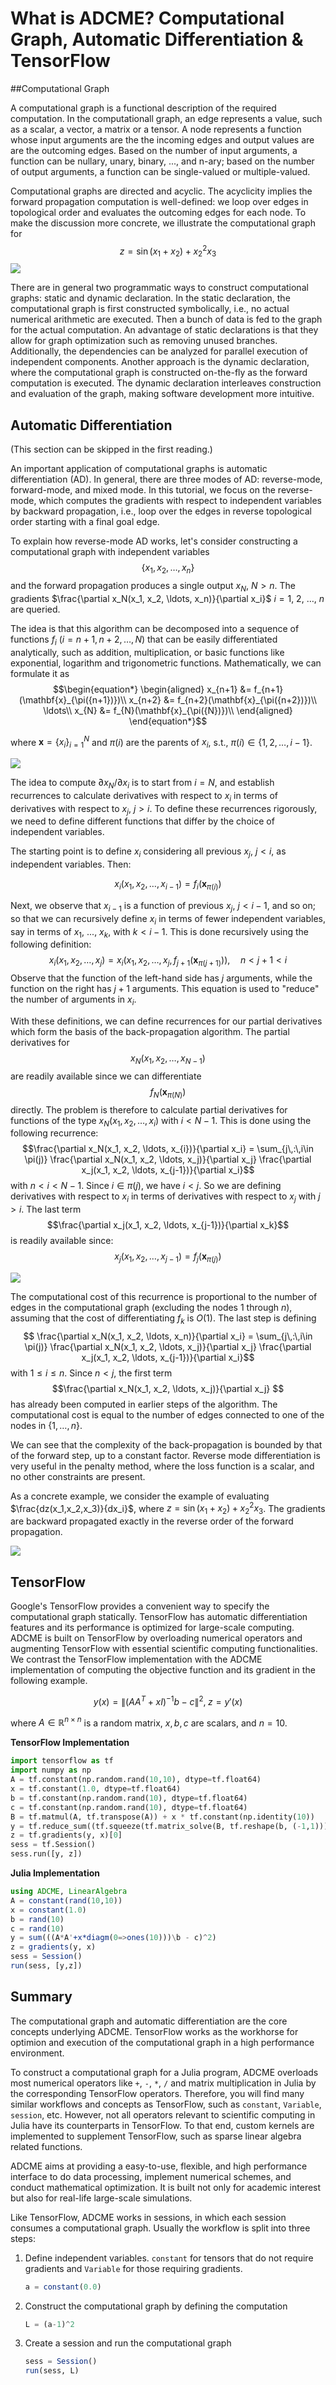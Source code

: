 # What is ADCME? Computational Graph, Automatic Differentiation & TensorFlow

##Computational Graph	

A computational graph is a functional description of the required computation. In the computationall graph, an edge represents a value, such as a scalar, a vector, a matrix or a tensor. A node represents a function whose input arguments are the the incoming edges and output values are are the outcoming edges. Based on the number of input arguments, a function can be nullary, unary, binary, ..., and n-ary; based on the number of output arguments, a function can be single-valued or multiple-valued. 



Computational graphs are directed and acyclic. The acyclicity implies the forward propagation computation is well-defined: we loop over edges in topological order and evaluates the outcoming edges for each node. To make the discussion more concrete, we illustrate the computational graph for 
$$
z = \sin(x_1+x_2) + x_2^2 x_3
$$
![](./assets/fd.jpeg)



There are in general two programmatic ways to construct computational graphs: static and dynamic declaration. In the static declaration, the computational graph is first constructed symbolically, i.e., no actual numerical arithmetic are executed. Then a bunch of data is fed to the graph for the actual computation. An advantage of static declarations is that they allow for graph optimization such as removing unused branches. Additionally, the dependencies can be analyzed for parallel execution of independent components. Another approach is the dynamic declaration, where the computational graph is constructed on-the-fly as the forward computation is executed. The dynamic declaration interleaves construction and evaluation of the graph, making software development more intuitive. 

## Automatic Differentiation

(This section can be skipped in the first reading.)

An important application of computational graphs is automatic differentiation (AD). In general, there are three modes of AD: reverse-mode, forward-mode, and mixed mode. In this tutorial, we focus on the reverse-mode, which computes the gradients with respect to independent variables by backward propagation, i.e., loop over the edges in reverse topological order starting with a final goal edge. 



To explain how reverse-mode AD works, let's consider constructing a computational graph with independent variables 
$$
\{x_1, x_2, \ldots, x_n\}
$$
and the forward propagation produces a single output $x_N$, $N>n$. The gradients $\frac{\partial x_N(x_1, x_2, \ldots, x_n)}{\partial x_i}$
$i=1$, $2$, $\ldots$, $n$ are queried. 

The idea is that this algorithm can be decomposed into a sequence of functions $f_i$ ($i=n+1, n+2, \ldots, N$) that can be easily differentiated analytically, such as addition, multiplication, or basic functions like exponential, logarithm and trigonometric functions. Mathematically, we can formulate it as
$$\begin{equation*}
  \begin{aligned}
    x_{n+1} &= f_{n+1}(\mathbf{x}_{\pi({n+1})})\\
    x_{n+2} &= f_{n+2}(\mathbf{x}_{\pi({n+2})})\\
    \ldots\\
    x_{N} &= f_{N}(\mathbf{x}_{\pi({N})})\\
\end{aligned}
\end{equation*}$$

where $\mathbf{x} = \{x_i\}_{i=1}^N$ and $\pi(i)$ are the parents of $x_i$, s.t., $\pi(i) \in \{1,2,\ldots,i-1\}$.



![](./assets/cg.jpeg)

The idea to compute $\partial x_N / \partial x_i$ is to start from $i = N$, and establish recurrences to calculate derivatives with respect to $x_i$ in terms of derivatives with respect to $x_j$, $j >i$. To define these recurrences rigorously, we need to define different functions that differ by the choice of independent variables.

The starting point is to define $x_i$ considering all previous $x_j$, $j < i$, as independent variables. Then:

$$ x_i(x_1, x_2, \ldots, x_{i-1}) = f_i(\mathbf{x}_{\pi(i)}) $$

Next, we observe that $x_{i-1}$ is a function of previous $x_j$, $j < i-1$, and so on; so that we can recursively define $x_i$ in terms of fewer independent variables, say in terms of $x_1$, ..., $x_k$, with $k < i-1$. This is done recursively using the following definition:
$$\begin{equation*}
    x_i(x_1, x_2, \ldots, x_j) = x_i(x_1, x_2, \ldots, x_j, f_{j+1}(\mathbf{x}_{\pi(j+1)})), \quad n < j+1 < i
\end{equation*}$$
Observe that the function of the left-hand side has $j$ arguments, while the function on the right has $j+1$ arguments. This equation is used to "reduce" the number of arguments in $x_i$.

With these definitions, we can define recurrences for our partial derivatives which form the basis of the back-propagation algorithm. The partial derivatives for
$$ x_N(x_1, x_2, \ldots, x_{N-1}) $$
are readily available since we can differentiate
$$ f_N(\mathbf{x}_{\pi(N)}) $$
directly. The problem is therefore to calculate partial derivatives for functions of the type $x_N(x_1, x_2, \ldots, x_i)$ with $i<N-1$. This is done using the following recurrence:
$$\frac{\partial x_N(x_1, x_2, \ldots, x_{i})}{\partial x_i} = \sum_{j\,:\,i\in \pi(j)}
    \frac{\partial x_N(x_1, x_2, \ldots, x_j)}{\partial x_j}
    \frac{\partial x_j(x_1, x_2, \ldots, x_{j-1})}{\partial x_i}$$
with $n < i< N-1$. Since $i \in \pi(j)$, we have $i < j$. So we are defining derivatives with respect to $x_i$ in terms of derivatives with respect to $x_j$ with $j > i$. The last term
$$\frac{\partial x_j(x_1, x_2, \ldots, x_{j-1})}{\partial x_k}$$
is readily available since:
$$x_j(x_1, x_2, \ldots, x_{j-1}) = f_j(\mathbf{x}_{\pi(j)}) $$

![](./assets/cg2.jpeg)

The computational cost of this recurrence is proportional to the number of edges in the computational graph (excluding the nodes $1$ through $n$), assuming that the cost of differentiating $f_k$ is $O(1)$. The last step is defining
$$ \frac{\partial x_N(x_1, x_2, \ldots, x_n)}{\partial x_i} = \sum_{j\,:\,i\in \pi(j)}
    \frac{\partial x_N(x_1, x_2, \ldots, x_j)}{\partial x_j}
    \frac{\partial x_j(x_1, x_2, \ldots, x_{j-1})}{\partial x_i}$$
with $1 \le i \le n$. Since $n < j$, the first term
$$\frac{\partial x_N(x_1, x_2, \ldots, x_j)}{\partial x_j} $$
has already been computed in earlier steps of the algorithm. The computational cost is equal to the number of edges connected to one of the nodes in $\{1, \dots, n\}$.

We can see that the complexity of the back-propagation is bounded by that of the forward step, up to a constant factor. Reverse mode differentiation is very useful in the penalty method, where the loss function is a scalar, and no other constraints are present. 

As a concrete example, we consider the example of evaluating $\frac{dz(x_1,x_2,x_3)}{dx_i}$, where $z = \sin(x_1+x_2) + x_2^2x_3$. The gradients are  backward propagated exactly in the reverse order of the forward propagation. 

![](./assets/bd.jpeg)

## TensorFlow

Google's TensorFlow provides a convenient way to specify the computational graph statically. TensorFlow  has automatic differentiation features and its performance is optimized for large-scale computing. ADCME is built on TensorFlow by overloading numerical operators and augmenting TensorFlow with essential scientific computing functionalities. We contrast the TensorFlow implementation with the ADCME implementation of computing the objective function and its gradient in the following example.

$$y(x) = \|(AA^T+xI)^{-1}b-c\|^2, \; z = y'(x)$$ 

where $A\in \mathbb{R}^{n\times n}$ is a random matrix, $x,b,c$ are scalars, and $n=10$.

**TensorFlow Implementation**

```python
import tensorflow as tf
import numpy as np 
A = tf.constant(np.random.rand(10,10), dtype=tf.float64)
x = tf.constant(1.0, dtype=tf.float64)
b = tf.constant(np.random.rand(10), dtype=tf.float64)
c = tf.constant(np.random.rand(10), dtype=tf.float64)
B = tf.matmul(A, tf.transpose(A)) + x * tf.constant(np.identity(10))
y = tf.reduce_sum((tf.squeeze(tf.matrix_solve(B, tf.reshape(b, (-1,1))))-c)**2)
z = tf.gradients(y, x)[0]
sess = tf.Session()
sess.run([y, z])
```

**Julia Implementation**

```julia
using ADCME, LinearAlgebra
A = constant(rand(10,10))
x = constant(1.0)
b = rand(10)
c = rand(10)
y = sum(((A*A'+x*diagm(0=>ones(10)))\b - c)^2)
z = gradients(y, x)
sess = Session()
run(sess, [y,z])
```



## Summary

The computational graph and automatic differentiation are the core concepts underlying ADCME. TensorFlow works as the workhorse for optimion and execution of the computational graph in a high performance environment. 

To construct a computational graph for a Julia program, ADCME overloads most numerical operators like `+`, `-`, `*`, `/` and matrix multiplication in Julia by the corresponding TensorFlow operators. Therefore, you will find many similar workflows and concepts as TensorFlow, such as `constant`, `Variable`, `session`, etc. However, not all operators relevant to scientific computing in Julia have its counterparts in TensorFlow. To that end, custom kernels are implemented to supplement TensorFlow, such as sparse linear algebra related functions. 

ADCME aims at providing a easy-to-use, flexible,  and high performance interface to do data processing, implement numerical schemes, and conduct mathematical optimization. It is built not only for academic interest but also for real-life large-scale simulations. 

Like TensorFlow, ADCME works in sessions, in which each session consumes a computational graph. Usually the workflow is split into three steps:

1. Define independent variables. `constant` for tensors that do not require gradients and `Variable` for those requiring gradients. 

   ```julia
   a = constant(0.0)
   ```

2. Construct the computational graph by defining the computation

   ```julia
   L = (a-1)^2
   ```

3. Create a session and run the computational graph

   ```julia
   sess = Session()
   run(sess, L)
   ```

   